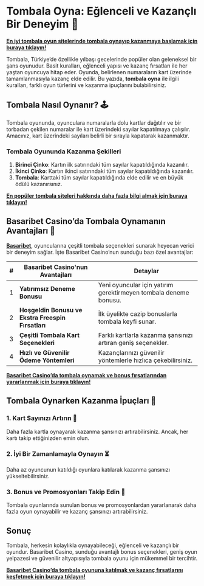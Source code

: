 # Tombala Oyna: Eğlenceli ve Kazançlı Bir Deneyim 🎉

**[En iyi tombala oyun sitelerinde tombala oynayıp kazanmaya başlamak için buraya tıklayın!](https://casinotr.link/gWCRZ4)**

Tombala, Türkiye’de özellikle yılbaşı gecelerinde popüler olan geleneksel bir şans oyunudur. Basit kuralları, eğlenceli yapısı ve kazanç fırsatları ile her yaştan oyuncuya hitap eder. Oyunda, belirlenen numaraların kart üzerinde tamamlanmasıyla kazanç elde edilir. Bu yazıda, **tombala oyna** ile ilgili kuralları, farklı oyun türlerini ve kazanma ipuçlarını bulabilirsiniz.

## Tombala Nasıl Oynanır? 🕹️

Tombala oyununda, oyunculara numaralarla dolu kartlar dağıtılır ve bir torbadan çekilen numaralar ile kart üzerindeki sayılar kapatılmaya çalışılır. Amacınız, kart üzerindeki sayıları belirli bir sırayla kapatarak kazanmaktır.

### Tombala Oyununda Kazanma Şekilleri

1. **Birinci Çinko**: Kartın ilk satırındaki tüm sayılar kapatıldığında kazanılır.
2. **İkinci Çinko**: Kartın ikinci satırındaki tüm sayılar kapatıldığında kazanılır.
3. **Tombala**: Karttaki tüm sayılar kapatıldığında elde edilir ve en büyük ödülü kazanırsınız.

**[En popüler tombala siteleri hakkında daha fazla bilgi almak için buraya tıklayın!](https://casinotr.link/gWCRZ4)**

## Basaribet Casino’da Tombala Oynamanın Avantajları 🧠

**[Basaribet](https://casinotr.link/gWCRZ4)**, oyuncularına çeşitli tombala seçenekleri sunarak heyecan verici bir deneyim sağlar. İşte Basaribet Casino’nun sunduğu bazı özel avantajlar:

| #  | Basaribet Casino'nun Avantajları                  | Detaylar |
|----|---------------------------------------------------|----------|
| 1  | **Yatırımsız Deneme Bonusu**                      | Yeni oyuncular için yatırım gerektirmeyen tombala deneme bonusu. |
| 2  | **Hoşgeldin Bonusu ve Ekstra Freespin Fırsatları**| İlk üyelikte cazip bonuslarla tombala keyfi sunar. |
| 3  | **Çeşitli Tombala Kart Seçenekleri**              | Farklı kartlarla kazanma şansınızı artıran geniş seçenekler. |
| 4  | **Hızlı ve Güvenilir Ödeme Yöntemleri**           | Kazançlarınızı güvenilir yöntemlerle hızlıca çekebilirsiniz. |

**[Basaribet Casino’da tombala oynamak ve bonus fırsatlarından yararlanmak için buraya tıklayın!](https://casinotr.link/gWCRZ4)**

## Tombala Oynarken Kazanma İpuçları 🎯

### 1. Kart Sayınızı Artırın 🎫
Daha fazla kartla oynayarak kazanma şansınızı artırabilirsiniz. Ancak, her kartı takip ettiğinizden emin olun.

### 2. İyi Bir Zamanlamayla Oynayın ⏳
Daha az oyuncunun katıldığı oyunlara katılarak kazanma şansınızı yükseltebilirsiniz.

### 3. Bonus ve Promosyonları Takip Edin 🔔
Tombala oyunlarında sunulan bonus ve promosyonlardan yararlanarak daha fazla oyun oynayabilir ve kazanç şansınızı artırabilirsiniz.

## Sonuç

Tombala, herkesin kolaylıkla oynayabileceği, eğlenceli ve kazançlı bir oyundur. Basaribet Casino, sunduğu avantajlı bonus seçenekleri, geniş oyun yelpazesi ve güvenilir altyapısıyla tombala oyunu için mükemmel bir tercihtir.

**[Basaribet Casino’da tombala oyununa katılmak ve kazanç fırsatlarını keşfetmek için buraya tıklayın!](https://casinotr.link/gWCRZ4)**
